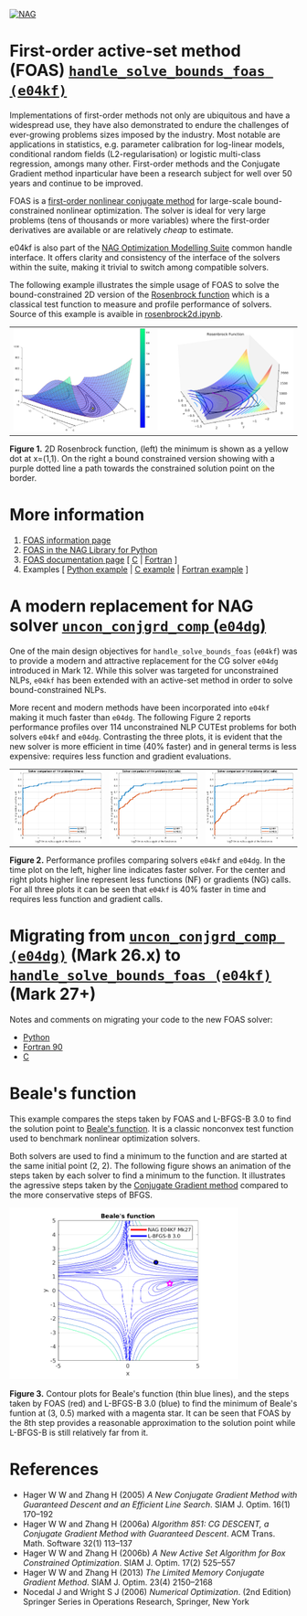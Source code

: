 [![NAG](https://raw.githubusercontent.com/numericalalgorithmsgroup/NAGPythonExamples/master/nag_logo.png)](https://www.nag.co.uk)

# First-order active-set method (FOAS) [`handle_solve_bounds_foas (e04kf)`](https://www.nag.co.uk/numeric/nl/nagdoc_latest/flhtml/e04/e04kff.html)

Implementations of first-order methods not only are ubiquitous and have a widespread use, they have also demonstrated to endure the challenges of ever-growing problems sizes imposed by the industry. Most notable are applications in statistics, e.g. parameter calibration for log-linear models, conditional random fields (L2-regularisation) or logistic multi-class regression, amongs many other. First-order methods and the Conjugate Gradient method inparticular have been a research subject for well over 50 years and continue to be improved.

FOAS is a [first-order nonlinear conjugate method](https://en.wikipedia.org/wiki/Nonlinear_conjugate_gradient_method) for large-scale bound-constrained nonlinear optimization. The solver is ideal for very large problems (tens of thousands or more variables) where the first-order derivatives are available or are relatively _cheap_ to estimate.

e04kf is also part of the [NAG Optimization Modelling Suite](https://www.nag.co.uk/numeric/nl/nagdoc_latest/flhtml/e04/e04intro.html#optsuite) common handle interface. It offers clarity and consistency of the interface of the solvers within the suite, making it trivial to switch among compatible solvers.

The following example illustrates the simple usage of FOAS to solve the bound-constrained 2D version of the [Rosenbrock function](https://en.wikipedia.org/wiki/Rosenbrock_function) which is a classical test function to measure and profile performance of solvers. Source of this example is avaible in [rosenbrock2d.ipynb](rosenbrock2d.ipynb).

<table><tr>
<td><img src="./images/Rosenbrock2dw.png" width="412px" alt="2D Rosenbrock example"/></td>
 <td><img src="./images/handle_solve_bounds_foas_ex.png" width="412px" alt="2D Rosenbrock with bounds"/></td>
</tr></table>

**Figure 1.** 2D Rosenbrock function, (left) the minimum is shown as a yellow dot at x=(1,1). On the right a bound constrained version showing with a purple dotted line a path towards the constrained solution point on the border.

# More information 
 1. [FOAS information page](https://www.nag.com/content/limited-memory-nonlinear-conjugate-gradient-solver)
 2. [FOAS in the NAG Library for Python](https://www.nag.co.uk/numeric/py/nagdoc_latest/naginterfaces.library.opt.html#naginterfaces.library.opt.handle_solve_bounds_foas)
 3. [FOAS documentation page](https://www.nag.co.uk/numeric/nl/nagdoc_latest/clhtml/e04/e04kfc.html) [ [C](https://www.nag.co.uk/numeric/nl/nagdoc_latest/clhtml/e04/e04kfc.html) | [Fortran](https://www.nag.co.uk/numeric/nl/nagdoc_latest/flhtml/e04/e04kff.html) ]
 4. Examples [ [Python example](https://www.nag.co.uk/numeric/py/nagdoc_latest/naginterfaces.library.opt.html#naginterfaces.library.examples.opt.handle_solve_bounds_foas_ex.main) | [C example](https://www.nag.co.uk/numeric/nl/nagdoc_latest/clhtml/e04/e04kfc.html#example) | [Fortran example](https://www.nag.co.uk/numeric/nl/nagdoc_latest/flhtml/e04/e04kff.html#example) ]

# A modern replacement for NAG solver [`uncon_conjgrd_comp` (`e04dg`)](https://www.nag.co.uk/numeric/nl/nagdoc_latest/flhtml/e04/e04dgf.html)
One of the main design objectives for `handle_solve_bounds_foas` (`e04kf`) was to provide a modern and attractive replacement for the CG solver `e04dg` introduced in Mark 12. While this solver was targeted for unconstrained NLPs, `e04kf` has been extended with an active-set method in order to solve bound-constrained NLPs.

More recent and modern methods have been incorporated into `e04kf` making it much faster than `e04dg`. The following Figure 2 reports performance profiles over 114 unconstrained NLP CUTEst problems for both solvers `e04kf` and `e04dg`. Contrasting the three plots, it is evident that the new solver is more efficient in time (40% faster) and in general terms is less expensive: requires less function and gradient evaluations.

<table><tr>
<td><img src="./images/KF_DG_unconst_tokyo_notriv-NT.png" width="275px" alt="Perf profile e04kf/e04dg time (s)"/></td>
<td><img src="./images/KF_DG_unconst_tokyo_notriv-NF.png" width="275px" alt="Perf profile e04kf/e04dg function evaluations"/></td>
<td><img src="./images/KF_DG_unconst_tokyo_notriv-NG.png" width="275px" alt="Perf profile e04kf/e04dg gradient evaluations"/></td>
</tr></table>

**Figure 2.** Performance profiles comparing solvers `e04kf` and `e04dg`. In the time plot on the left, higher line indicates faster solver. For the center and right plots higher line represent less functions (NF) or gradients (NG) calls. For all three plots it can be seen that `e04kf` is 40% faster in time and requires less function and gradient calls.

# Migrating from [`uncon_conjgrd_comp (e04dg)`](https://www.nag.co.uk/numeric/nl/nagdoc_latest/flhtml/e04/e04dgf.html) (Mark 26.x) to [`handle_solve_bounds_foas (e04kf)`](https://www.nag.co.uk/numeric/nl/nagdoc_latest/flhtml/e04/e04kff.html) (Mark 27+)

Notes and comments on migrating your code to the new FOAS solver:

 * [Python](migration/migration_e04dg_e04kf.ipynb)
 * [Fortran 90](https://www.nag.com/numeric/nl/nagdoc_latest/flhtml/genint/replace.html#e04dgf)
 * [C](https://www.nag.com/numeric/nl/nagdoc_latest/clhtml/genint/replace.html#e04dgc)

# Beale's function
This example compares the steps taken by FOAS and L-BFGS-B 3.0 to find the solution point to [Beale's function](https://en.wikipedia.org/wiki/Test_functions_for_optimization). It is a classic nonconvex test function used to benchmark nonlinear optimization solvers.

Both solvers are used to find a minimum to the function and are started at the same initial point (2, 2). The following figure shows an animation of the steps taken by each solver to find a minimum to the function. 
It illustrates the agressive steps taken by the [Conjugate Gradient method](https://en.wikipedia.org/wiki/Conjugate_gradient_method) compared to the more conservative steps of BFGS.

<img src="./images/animated.gif" width="400px" alt="Beale function solved using e04kf and L-BFGS-B"/>

**Figure 3.** Contour plots for Beale's function (thin blue lines), and the steps taken by FOAS (red) and L-BFGS-B 3.0 (blue) to find the minimum of Beale's funtion at (3, 0.5) marked with a magenta star. It can be seen that FOAS by the 8th step provides a reasonable approximation to the solution point while L-BFGS-B is still relatively far from it. 

# References

 * Hager W W and Zhang H (2005) _A New Conjugate Gradient Method with Guaranteed Descent and an Efficient Line Search_. SIAM J. Optim. 16(1) 170–192
 * Hager W W and Zhang H (2006a) _Algorithm 851: CG DESCENT, a Conjugate Gradient Method with Guaranteed Descent_. ACM Trans. Math. Software 32(1) 113–137
 * Hager W W and Zhang H (2006b) _A New Active Set Algorithm for Box Constrained Optimization_. SIAM J. Optim. 17(2) 525–557
 * Hager W W and Zhang H (2013) _The Limited Memory Conjugate Gradient Method_. SIAM J. Optim. 23(4) 2150–2168
 * Nocedal J and Wright S J (2006) _Numerical Optimization_. (2nd Edition) Springer Series in Operations Research, Springer, New York 

<!-- foot banner for commercial material -->


